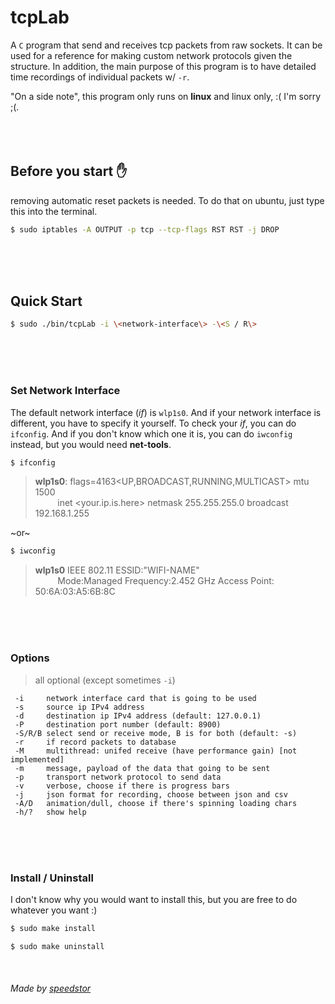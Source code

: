 # tcpLab 
A `C` program that send and receives tcp packets from raw sockets. It can be used for a reference for making custom network protocols given the structure. In addition, the main purpose of this program is to have detailed time recordings of individual packets w/ `-r`.

"On a side note", this program only runs on **linux** and linux only, :( I'm sorry ;(.
<br/><br/><br/><br/>

## Before you start :hand:
removing automatic reset packets is needed. To do that on ubuntu, just type this into the terminal.
```bash
$ sudo iptables -A OUTPUT -p tcp --tcp-flags RST RST -j DROP
```
<br/><br/><br/>


## Quick Start
```bash
$ sudo ./bin/tcpLab -i \<network-interface\> -\<S / R\>
```
<br/><br/><br/>


### Set Network Interface
The default network interface (*if*) is `wlp1s0`. And if your network interface is different, you have to specify it yourself. To check your *if*, you can do `ifconfig`. And if you don't know which one it is, you can do `iwconfig` instead, but you would need **net-tools**.
```bash
$ ifconfig
```
> **wlp1s0**: flags=4163<UP,BROADCAST,RUNNING,MULTICAST>  mtu 1500<br/>
> &nbsp;&nbsp;&nbsp;&nbsp;&nbsp;&nbsp;&nbsp;&nbsp;&nbsp;inet <your.ip.is.here>  netmask 255.255.255.0  broadcast 192.168.1.255

~or~

```bash
$ iwconfig
```
> **wlp1s0**  IEEE 802.11  ESSID:"WIFI-NAME"  
> &nbsp;&nbsp;&nbsp;&nbsp;&nbsp;&nbsp;&nbsp;&nbsp;&nbsp;Mode:Managed  Frequency:2.452 GHz  Access Point: 50:6A:03:A5:6B:8C   

<br/><br/><br/>

### Options
> all optional (except sometimes `-i`)
```
 -i     network interface card that is going to be used
 -s     source ip IPv4 address
 -d     destination ip IPv4 address (default: 127.0.0.1)
 -P     destination port number (default: 8900)
 -S/R/B select send or receive mode, B is for both (default: -s)
 -r     if record packets to database
 -M     multithread: unifed receive (have performance gain) [not implemented]
 -m     message, payload of the data that going to be sent
 -p     transport network protocol to send data
 -v     verbose, choose if there is progress bars
 -j     json format for recording, choose between json and csv 
 -A/D   animation/dull, choose if there's spinning loading chars
 -h/?   show help
```

<br/><br/><br/>

### Install / Uninstall
I don't know why you would want to install this, but you are free to do whatever you want :)
```bash
$ sudo make install

$ sudo make uninstall
```
<br/>

###### Made by [speedstor](https://speedstor.net)